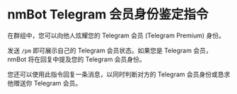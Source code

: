 # nmBot Telegram 会员身份鉴定指令

在群组中，您可以向他人炫耀您的 Telegram 会员 (Telegram Premium) 身份。

发送 `/pm` 即可展示自己的 Telegram 会员状态。如果您是 Telegram 会员，nmBot 将在回复中提及您的 Telegram 会员身份。

您还可以使用此指令回复一条消息，以同时判断对方的 Telegram 会员身份或恳求他赠送你 Telegram 会员。